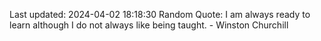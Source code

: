 Last updated: 2024-04-02 18:18:30
Random Quote: I am always ready to learn although I do not always like being taught. - Winston Churchill